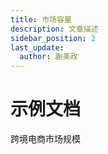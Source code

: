 ```yaml
---
title: 市场容量
description: 文章描述
sidebar_position: 2
last_update:
  author: 蒯美政
---
```


# 示例文档

跨境电商市场规模
